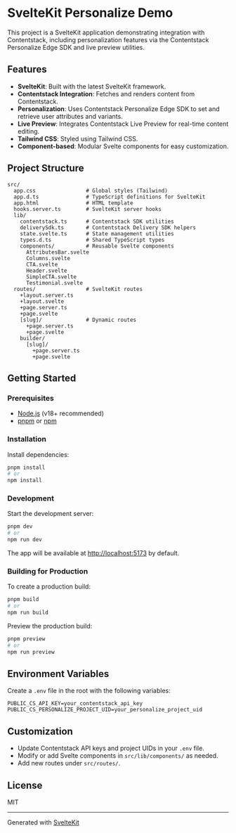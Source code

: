 # SvelteKit Personalize Demo

This project is a SvelteKit application demonstrating integration with Contentstack, including personalization features via the Contentstack Personalize Edge SDK and live preview utilities.

## Features

- **SvelteKit**: Built with the latest SvelteKit framework.
- **Contentstack Integration**: Fetches and renders content from Contentstack.
- **Personalization**: Uses Contentstack Personalize Edge SDK to set and retrieve user attributes and variants.
- **Live Preview**: Integrates Contentstack Live Preview for real-time content editing.
- **Tailwind CSS**: Styled using Tailwind CSS.
- **Component-based**: Modular Svelte components for easy customization.

## Project Structure

```
src/
  app.css                # Global styles (Tailwind)
  app.d.ts               # TypeScript definitions for SvelteKit
  app.html               # HTML template
  hooks.server.ts        # SvelteKit server hooks
  lib/
    contentstack.ts      # Contentstack SDK utilities
    deliverySdk.ts       # Contentstack Delivery SDK helpers
    state.svelte.ts      # State management utilities
    types.d.ts           # Shared TypeScript types
    components/          # Reusable Svelte components
      AttributesBar.svelte
      Columns.svelte
      CTA.svelte
      Header.svelte
      SimpleCTA.svelte
      Testimonial.svelte
  routes/                # SvelteKit routes
    +layout.server.ts
    +layout.svelte
    +page.server.ts
    +page.svelte
    [slug]/              # Dynamic routes
      +page.server.ts
      +page.svelte
    builder/
      [slug]/
        +page.server.ts
        +page.svelte
```

## Getting Started

### Prerequisites

- [Node.js](https://nodejs.org/) (v18+ recommended)
- [pnpm](https://pnpm.io/) or [npm](https://www.npmjs.com/)

### Installation

Install dependencies:

```sh
pnpm install
# or
npm install
```

### Development

Start the development server:

```sh
pnpm dev
# or
npm run dev
```

The app will be available at [http://localhost:5173](http://localhost:5173) by default.

### Building for Production

To create a production build:

```sh
pnpm build
# or
npm run build
```

Preview the production build:

```sh
pnpm preview
# or
npm run preview
```

## Environment Variables

Create a `.env` file in the root with the following variables:

```
PUBLIC_CS_API_KEY=your_contentstack_api_key
PUBLIC_CS_PERSONALIZE_PROJECT_UID=your_personalize_project_uid
```

## Customization

- Update Contentstack API keys and project UIDs in your `.env` file.
- Modify or add Svelte components in `src/lib/components/` as needed.
- Add new routes under `src/routes/`.

## License

MIT

---

Generated with [SvelteKit](https://kit.svelte.dev/)